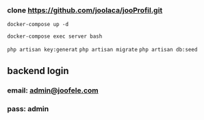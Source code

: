 ### clone https://github.com/joolaca/jooProfil.git
`docker-compose up -d`

`docker-compose exec server bash`

`php artisan key:generat`
`php artisan migrate`
`php artisan db:seed`


## backend login

### email:  admin@joofele.com
### pass:  admin